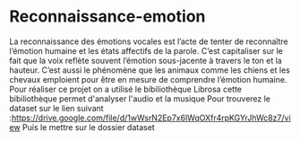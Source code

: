 # Reconnaissance-emotion
La reconnaissance des émotions vocales est l’acte de tenter de reconnaître l’émotion humaine et les états affectifs de la parole. C’est capitaliser sur le fait que la voix reflète souvent l’émotion sous-jacente à travers le ton et la hauteur. C’est aussi le phénomène que les animaux comme les chiens et les chevaux emploient pour être en mesure de comprendre l’émotion humaine.
Pour réaliser ce projet on a utilisé le bibiliothèque Librosa cette bibiliothèque permet d'analyser l'audio et la musique 
Pour trouverez le dataset sur le lien suivant :https://drive.google.com/file/d/1wWsrN2Ep7x6lWqOXfr4rpKGYrJhWc8z7/view
Puis le mettre sur le dossier dataset
